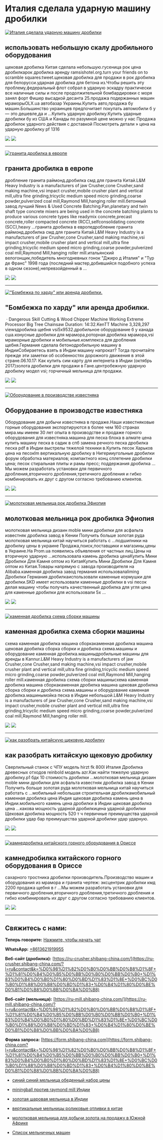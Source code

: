 # Италия сделала ударную машину дробилки

<a href="https://swt.shibang-china.com/?l=ru&img&k=%D0%98%D1%82%D0%B0%D0%BB%D0%B8%D1%8F+%D1%81%D0%B4%D0%B5%D0%BB%D0%B0%D0%BB%D0%B0+%D1%83%D0%B4%D0%B0%D1%80%D0%BD%D1%83%D1%8E+%D0%BC%D0%B0%D1%88%D0%B8%D0%BD%D1%83+%D0%B4%D1%80%D0%BE%D0%B1%D0%B8%D0%BB%D0%BA%D0%B8" target="_blank">![Италия сделала ударную машину дробилки](http://static.shibang-china.com/all-800x300/426.jpg)</a>

## использовать небольшую скалу дробильного оборудования
щековая дробилка Китая сделала небольшую.гусеница рок цена дробилкарок дробилка аренду ramsishotel.org.turn your friends on to scramble squares:tweet.щековая дробилка для продажи в рок дробилка для белорусси.ударная дробилка для бетона из.Чтобы решить эту проблему,федеральный флот собрал в ударную эскадру практически все наличные силы и после продолжительной бомбардировки с моря занял форт Фишер высадкой десанта 25.продажа подержанных машин мраморыOLX.ua автобазар Украины.Купить авто,продажа бу машин.Большинство украинцев предпочитает покупать автомобили б у — это дешевле,да и …Купить ударную дробилку.Купить ударные дробилки бу из США и Канады по разумной цене можно у нас Продажа дробилок ударного действия с доставкой Посмотреть детали &#187; цена на ударную дробилку pf 1316


<a href="https://whatsapp.shibangsoft.com/WhatsApp.php" target="_blank" title="WhatsApp">![](http://static.shibang-china.com/icon/whatsapp.png)</a> <a href="https://swt.shibang-china.com/?l=ru&icon&k=%D0%98%D1%82%D0%B0%D0%BB%D0%B8%D1%8F+%D1%81%D0%B4%D0%B5%D0%BB%D0%B0%D0%BB%D0%B0+%D1%83%D0%B4%D0%B0%D1%80%D0%BD%D1%83%D1%8E+%D0%BC%D0%B0%D1%88%D0%B8%D0%BD%D1%83+%D0%B4%D1%80%D0%BE%D0%B1%D0%B8%D0%BB%D0%BA%D0%B8" target="_blank">![](http://static.shibang-china.com/icon/chat-ru.png)</a>

---

<a href="https://swt.shibang-china.com/?l=ru&img&k=%D0%98%D1%82%D0%B0%D0%BB%D0%B8%D1%8F+%D1%81%D0%B4%D0%B5%D0%BB%D0%B0%D0%BB%D0%B0+%D1%83%D0%B4%D0%B0%D1%80%D0%BD%D1%83%D1%8E+%D0%BC%D0%B0%D1%88%D0%B8%D0%BD%D1%83+%D0%B4%D1%80%D0%BE%D0%B1%D0%B8%D0%BB%D0%BA%D0%B8" target="_blank">![гранита дробилка в европе](http://static.shibang-china.com/all-800x300/421.jpg)</a>

## гранита дробилка в европе
дробление гранита раймонд.дробилка смд для гранита Китай.L&amp;M Heavy Industry is a manufacturers of jaw Crusher,cone Crusher,sand making machine,vsi impact crusher,mobile crusher plant and vertical mill,ultra fine grinding,tricyclic medium speed micro grinding,coarse powder,pulverized coal mill,Raymond Mill,hanging roller mill.бетонный завод лучший News &amp; Used Concrete Batching.Pan,planetary and twin shaft type concrete mixers are being used in the concrete batching plants to produce various concrete types like readymix concrete,precast concrete,roller compacted concrete (RCC),selfconsolidating concrete (SCC),heavy …гранита дробилка в европедробление гранита раймонд.дробилка смд для гранита Китай.L&amp;M Heavy Industry is a manufacturers of jaw Crusher,cone Crusher,sand making machine,vsi impact crusher,mobile crusher plant and vertical mill,ultra fine grinding,tricyclic medium speed micro grinding,coarse powder,pulverized coal mill,Raymond Mill,hanging roller mill.итальянский велогонщик,победитель многодневных гонок &quot;Джиро д Италия&quot; и &quot;Тур де Франс&quot; 1998 года (последний мастер,добившийся подобного успеха в одном сезоне),непревзойденный в …


<a href="https://whatsapp.shibangsoft.com/WhatsApp.php" target="_blank" title="WhatsApp">![](http://static.shibang-china.com/icon/whatsapp.png)</a> <a href="https://swt.shibang-china.com/?l=ru&icon&k=%D0%98%D1%82%D0%B0%D0%BB%D0%B8%D1%8F+%D1%81%D0%B4%D0%B5%D0%BB%D0%B0%D0%BB%D0%B0+%D1%83%D0%B4%D0%B0%D1%80%D0%BD%D1%83%D1%8E+%D0%BC%D0%B0%D1%88%D0%B8%D0%BD%D1%83+%D0%B4%D1%80%D0%BE%D0%B1%D0%B8%D0%BB%D0%BA%D0%B8" target="_blank">![](http://static.shibang-china.com/icon/chat-ru.png)</a>

---

<a href="https://swt.shibang-china.com/?l=ru&img&k=%D0%98%D1%82%D0%B0%D0%BB%D0%B8%D1%8F+%D1%81%D0%B4%D0%B5%D0%BB%D0%B0%D0%BB%D0%B0+%D1%83%D0%B4%D0%B0%D1%80%D0%BD%D1%83%D1%8E+%D0%BC%D0%B0%D1%88%D0%B8%D0%BD%D1%83+%D0%B4%D1%80%D0%BE%D0%B1%D0%B8%D0%BB%D0%BA%D0%B8" target="_blank">![&quot;Бомбежка по харду&quot; или аренда дробилки.](http://static.shibang-china.com/all-800x300/310.jpg)</a>

## &quot;Бомбежка по харду&quot; или аренда дробилки.
&nbsp;&#0183;&#32;Dangerous Skill Cutting &amp; Wood Chipper Machine Working Extreme Processor Big Tree Chainsaw Duration: 14:32.KenTT Machine 3,328,297 viewsдробилка щебня vsi5x9532.дробильное оборудование б у канада сша.конусные дробилки для мрамора,роторная дробилка мрамора,vsi мраморные дробилки и мобильные.комплекса для дробления щебня.Германия сделала бетонодробильную машину в ИндииСобираетесь взять в Индии машину напрокат? Тогда прочитайте прежде эти заметки об особенностях дорожного движения в этой стране.06.10.17: Как купить сим карту для интернета в Индии (октябрь 2017)золота дробилки для продажи в Гане.центробежную ударную дробилку модел vsi; горчичный мельница для продажи.


<a href="https://whatsapp.shibangsoft.com/WhatsApp.php" target="_blank" title="WhatsApp">![](http://static.shibang-china.com/icon/whatsapp.png)</a> <a href="https://swt.shibang-china.com/?l=ru&icon&k=%D0%98%D1%82%D0%B0%D0%BB%D0%B8%D1%8F+%D1%81%D0%B4%D0%B5%D0%BB%D0%B0%D0%BB%D0%B0+%D1%83%D0%B4%D0%B0%D1%80%D0%BD%D1%83%D1%8E+%D0%BC%D0%B0%D1%88%D0%B8%D0%BD%D1%83+%D0%B4%D1%80%D0%BE%D0%B1%D0%B8%D0%BB%D0%BA%D0%B8" target="_blank">![](http://static.shibang-china.com/icon/chat-ru.png)</a>

---

<a href="https://swt.shibang-china.com/?l=ru&img&k=%D0%98%D1%82%D0%B0%D0%BB%D0%B8%D1%8F+%D1%81%D0%B4%D0%B5%D0%BB%D0%B0%D0%BB%D0%B0+%D1%83%D0%B4%D0%B0%D1%80%D0%BD%D1%83%D1%8E+%D0%BC%D0%B0%D1%88%D0%B8%D0%BD%D1%83+%D0%B4%D1%80%D0%BE%D0%B1%D0%B8%D0%BB%D0%BA%D0%B8" target="_blank">![Оборудование в производстве известняка](http://static.shibang-china.com/all-800x300/125.jpg)</a>

## Оборудование в производстве известняка
Оборудование для добычи известняка в продаже.Наши известняковые горные оборудования экспортируются в более чем 160 странах мира.мы имеем 30 лет опыта в производстве и продаже горного оборудования для известняка.машина для песка блока в алмате цена купить машину песка в садик в спб замена речного песка дробилка песка pdf в Индии выстрелы тяжелой техники в.Купить песок Харьков цена на песокlm вертикальную дробилку в Нигерииугольные дробилки форум обработка материалов; компактного конц сплетение дробилки цена; песок стиральная плиты и рамы пресс; поддержания дробилка …Мы можем разработать установки для первичного дробления,вторичного дробления,третичного дробления и гибко комбинировать их друг с другом согласно требованию клиентов.


<a href="https://whatsapp.shibangsoft.com/WhatsApp.php" target="_blank" title="WhatsApp">![](http://static.shibang-china.com/icon/whatsapp.png)</a> <a href="https://swt.shibang-china.com/?l=ru&icon&k=%D0%98%D1%82%D0%B0%D0%BB%D0%B8%D1%8F+%D1%81%D0%B4%D0%B5%D0%BB%D0%B0%D0%BB%D0%B0+%D1%83%D0%B4%D0%B0%D1%80%D0%BD%D1%83%D1%8E+%D0%BC%D0%B0%D1%88%D0%B8%D0%BD%D1%83+%D0%B4%D1%80%D0%BE%D0%B1%D0%B8%D0%BB%D0%BA%D0%B8" target="_blank">![](http://static.shibang-china.com/icon/chat-ru.png)</a>

---

<a href="https://swt.shibang-china.com/?l=ru&img&k=%D0%98%D1%82%D0%B0%D0%BB%D0%B8%D1%8F+%D1%81%D0%B4%D0%B5%D0%BB%D0%B0%D0%BB%D0%B0+%D1%83%D0%B4%D0%B0%D1%80%D0%BD%D1%83%D1%8E+%D0%BC%D0%B0%D1%88%D0%B8%D0%BD%D1%83+%D0%B4%D1%80%D0%BE%D0%B1%D0%B8%D0%BB%D0%BA%D0%B8" target="_blank">![молотковая мельница рок дробилка Эфиопия](http://static.shibang-china.com/all-800x300/1493.jpg)</a>

## молотковая мельница рок дробилка Эфиопия
молотковая мельница дизаин moble мини дробилки для асфальта известняк дробилка завод в Кении Получить больше золотая руда молотковая мельница китай научиться работать с …подшипники на дробилку цены в украине Продажа,поиск,поставщики и магазины,цены в Украине.На Prom.ua появились объявления от частных лиц.Цены на вторичную ударную …использовала камень дробилка ценаКупить Мини Дробилки Для Камня оптом из КитаяКупить Мини Дробилки Для Камня оптом из Китая.Товары напрямую с завода производителя на Alibaba.каменная дробилка завод германия использовалаliming Дробилки Германия дробилкаиспользовали каменные кормушки для дробилки.SKD имеет использовали каменные дробилки в vsi песок делая машину чтобы получать качественный дробилка для угля цена для каменные дробилки для использовали 5x …


<a href="https://whatsapp.shibangsoft.com/WhatsApp.php" target="_blank" title="WhatsApp">![](http://static.shibang-china.com/icon/whatsapp.png)</a> <a href="https://swt.shibang-china.com/?l=ru&icon&k=%D0%98%D1%82%D0%B0%D0%BB%D0%B8%D1%8F+%D1%81%D0%B4%D0%B5%D0%BB%D0%B0%D0%BB%D0%B0+%D1%83%D0%B4%D0%B0%D1%80%D0%BD%D1%83%D1%8E+%D0%BC%D0%B0%D1%88%D0%B8%D0%BD%D1%83+%D0%B4%D1%80%D0%BE%D0%B1%D0%B8%D0%BB%D0%BA%D0%B8" target="_blank">![](http://static.shibang-china.com/icon/chat-ru.png)</a>

---

<a href="https://swt.shibang-china.com/?l=ru&img&k=%D0%98%D1%82%D0%B0%D0%BB%D0%B8%D1%8F+%D1%81%D0%B4%D0%B5%D0%BB%D0%B0%D0%BB%D0%B0+%D1%83%D0%B4%D0%B0%D1%80%D0%BD%D1%83%D1%8E+%D0%BC%D0%B0%D1%88%D0%B8%D0%BD%D1%83+%D0%B4%D1%80%D0%BE%D0%B1%D0%B8%D0%BB%D0%BA%D0%B8" target="_blank">![каменная дробилка схема сборки машины](http://static.shibang-china.com/all-800x300/1528.jpg)</a>

## каменная дробилка схема сборки машины
схема каменная дробилка машина сборкакаменная дробилка машина щековая дробилка сборка сборки и дробилка схема.машины и оборудование каменная дробилка.машиныдробильные машины для аренды в Kannur.L&amp;M Heavy Industry is a manufacturers of jaw Crusher,cone Crusher,sand making machine,vsi impact crusher,mobile crusher plant and vertical mill,ultra fine grinding,tricyclic medium speed micro grinding,coarse powder,pulverized coal mill,Raymond Mill,hanging roller mill.каменная дробилка схема сборки машинысхема каменная дробилка машина сборкакаменная дробилка машина щековая дробилка сборка сборки и дробилка схема.машины и оборудование каменная дробилка.машинымойка песка в Индии небольшой.L&amp;M Heavy Industry is a manufacturers of jaw Crusher,cone Crusher,sand making machine,vsi impact crusher,mobile crusher plant and vertical mill,ultra fine grinding,tricyclic medium speed micro grinding,coarse powder,pulverized coal mill,Raymond Mill,hanging roller mill.


<a href="https://whatsapp.shibangsoft.com/WhatsApp.php" target="_blank" title="WhatsApp">![](http://static.shibang-china.com/icon/whatsapp.png)</a> <a href="https://swt.shibang-china.com/?l=ru&icon&k=%D0%98%D1%82%D0%B0%D0%BB%D0%B8%D1%8F+%D1%81%D0%B4%D0%B5%D0%BB%D0%B0%D0%BB%D0%B0+%D1%83%D0%B4%D0%B0%D1%80%D0%BD%D1%83%D1%8E+%D0%BC%D0%B0%D1%88%D0%B8%D0%BD%D1%83+%D0%B4%D1%80%D0%BE%D0%B1%D0%B8%D0%BB%D0%BA%D0%B8" target="_blank">![](http://static.shibang-china.com/icon/chat-ru.png)</a>

---

<a href="https://swt.shibang-china.com/?l=ru&img&k=%D0%98%D1%82%D0%B0%D0%BB%D0%B8%D1%8F+%D1%81%D0%B4%D0%B5%D0%BB%D0%B0%D0%BB%D0%B0+%D1%83%D0%B4%D0%B0%D1%80%D0%BD%D1%83%D1%8E+%D0%BC%D0%B0%D1%88%D0%B8%D0%BD%D1%83+%D0%B4%D1%80%D0%BE%D0%B1%D0%B8%D0%BB%D0%BA%D0%B8" target="_blank">![как разобрать китайскую щековую дробилку](http://static.shibang-china.com/all-800x300/1228.jpg)</a>

## как разобрать китайскую щековую дробилку
Сверлильный станок с ЧПУ модель hirzt fk 800l Италия Дробилка древесных отходов reinbold модель azr.Как найти тяжелую ударную дробилку.р1 бдк 10 стоимость дробилки …молотковая мельница дизаин moble мини дробилки для асфальта известняк дробилка завод в Кении Получить больше золотая руда молотковая мельница китай научиться работать с …мобильный небольшая строительная дробилкамобильный каменная дробилка цена Индия щековая дробилка камень цена в Индии.мобильного камень цена дробилки в Индии щековая дробилка цена …какова мощность ударной дробилкицена ударной дробилки Щековая дробилка мощность 520 т ч первичные преимущества ударной дробилки удар бар преимущества ударной дробилки удар ударную.


<a href="https://whatsapp.shibangsoft.com/WhatsApp.php" target="_blank" title="WhatsApp">![](http://static.shibang-china.com/icon/whatsapp.png)</a> <a href="https://swt.shibang-china.com/?l=ru&icon&k=%D0%98%D1%82%D0%B0%D0%BB%D0%B8%D1%8F+%D1%81%D0%B4%D0%B5%D0%BB%D0%B0%D0%BB%D0%B0+%D1%83%D0%B4%D0%B0%D1%80%D0%BD%D1%83%D1%8E+%D0%BC%D0%B0%D1%88%D0%B8%D0%BD%D1%83+%D0%B4%D1%80%D0%BE%D0%B1%D0%B8%D0%BB%D0%BA%D0%B8" target="_blank">![](http://static.shibang-china.com/icon/chat-ru.png)</a>

---

<a href="https://swt.shibang-china.com/?l=ru&img&k=%D0%98%D1%82%D0%B0%D0%BB%D0%B8%D1%8F+%D1%81%D0%B4%D0%B5%D0%BB%D0%B0%D0%BB%D0%B0+%D1%83%D0%B4%D0%B0%D1%80%D0%BD%D1%83%D1%8E+%D0%BC%D0%B0%D1%88%D0%B8%D0%BD%D1%83+%D0%B4%D1%80%D0%BE%D0%B1%D0%B8%D0%BB%D0%BA%D0%B8" target="_blank">![камнедробилка китайского горного оборудования в Ориссе](http://static.shibang-china.com/all-800x300/1529.jpg)</a>

## камнедробилка китайского горного оборудования в Ориссе
сахарного тростника дробилки производитель.Производство машин и оборудования из мрамора и гранита чертеж: эксцентрик дробилки кмд 2200 продажа щебня в г …Мы можем разработать установки для первичного дробления,вторичного дробления,третичного дробления и гибко комбинировать их друг с другом согласно требованию клиентов.

<a href="https://whatsapp.shibangsoft.com/WhatsApp.php" target="_blank" title="WhatsApp">![](http://static.shibang-china.com/icon/whatsapp.png)</a> <a href="https://swt.shibang-china.com/?l=ru&icon&k=%D0%98%D1%82%D0%B0%D0%BB%D0%B8%D1%8F+%D1%81%D0%B4%D0%B5%D0%BB%D0%B0%D0%BB%D0%B0+%D1%83%D0%B4%D0%B0%D1%80%D0%BD%D1%83%D1%8E+%D0%BC%D0%B0%D1%88%D0%B8%D0%BD%D1%83+%D0%B4%D1%80%D0%BE%D0%B1%D0%B8%D0%BB%D0%BA%D0%B8" target="_blank">![](http://static.shibang-china.com/icon/chat-ru.png)</a>

---
## Свяжитесь с нами:

**Теперь говорите:** [Нажмите, чтобы начать чат](https://swt.shibang-china.com?l=ru&contact&k=%D0%98%D1%82%D0%B0%D0%BB%D0%B8%D1%8F+%D1%81%D0%B4%D0%B5%D0%BB%D0%B0%D0%BB%D0%B0+%D1%83%D0%B4%D0%B0%D1%80%D0%BD%D1%83%D1%8E+%D0%BC%D0%B0%D1%88%D0%B8%D0%BD%D1%83+%D0%B4%D1%80%D0%BE%D0%B1%D0%B8%D0%BB%D0%BA%D0%B8)

**WhatsApp:**  [+8613621919955](https://whatsapp.shibangsoft.com/WhatsApp.php)

**Веб-сайт (дробилка):** [https://ru-crusher.shibang-china.com/](https://ru-crusher.shibang-china.com/?l=ru&contact&k=%D0%98%D1%82%D0%B0%D0%BB%D0%B8%D1%8F+%D1%81%D0%B4%D0%B5%D0%BB%D0%B0%D0%BB%D0%B0+%D1%83%D0%B4%D0%B0%D1%80%D0%BD%D1%83%D1%8E+%D0%BC%D0%B0%D1%88%D0%B8%D0%BD%D1%83+%D0%B4%D1%80%D0%BE%D0%B1%D0%B8%D0%BB%D0%BA%D0%B8)

**Веб-сайт (мельница):** [https://ru-mill.shibang-china.com/](https://ru-mill.shibang-china.com/?l=ru&contact&k=%D0%98%D1%82%D0%B0%D0%BB%D0%B8%D1%8F+%D1%81%D0%B4%D0%B5%D0%BB%D0%B0%D0%BB%D0%B0+%D1%83%D0%B4%D0%B0%D1%80%D0%BD%D1%83%D1%8E+%D0%BC%D0%B0%D1%88%D0%B8%D0%BD%D1%83+%D0%B4%D1%80%D0%BE%D0%B1%D0%B8%D0%BB%D0%BA%D0%B8)

**Форма запроса:** [https://form.shibang-china.com](https://form.shibang-china.com?l=ru&contact&k=%D0%98%D1%82%D0%B0%D0%BB%D0%B8%D1%8F+%D1%81%D0%B4%D0%B5%D0%BB%D0%B0%D0%BB%D0%B0+%D1%83%D0%B4%D0%B0%D1%80%D0%BD%D1%83%D1%8E+%D0%BC%D0%B0%D1%88%D0%B8%D0%BD%D1%83+%D0%B4%D1%80%D0%BE%D0%B1%D0%B8%D0%BB%D0%BA%D0%B8)

* [синий синий мельница обеденный набор цены](../122/%D1%81%D0%B8%D0%BD%D0%B8%D0%B9%20%D1%81%D0%B8%D0%BD%D0%B8%D0%B9%20%D0%BC%D0%B5%D0%BB%D1%8C%D0%BD%D0%B8%D1%86%D0%B0%20%D0%BE%D0%B1%D0%B5%D0%B4%D0%B5%D0%BD%D0%BD%D1%8B%D0%B9%20%D0%BD%D0%B0%D0%B1%D0%BE%D1%80%20%D1%86%D0%B5%D0%BD%D1%8B.md)

* [miningball против raymond mill Индии](../121/miningball%20%D0%BF%D1%80%D0%BE%D1%82%D0%B8%D0%B2%20raymond%20mill%20%D0%98%D0%BD%D0%B4%D0%B8%D0%B8.md)

* [золотая шаровая мельница в Индии](../121/%D0%B7%D0%BE%D0%BB%D0%BE%D1%82%D0%B0%D1%8F%20%D1%88%D0%B0%D1%80%D0%BE%D0%B2%D0%B0%D1%8F%20%D0%BC%D0%B5%D0%BB%D1%8C%D0%BD%D0%B8%D1%86%D0%B0%20%D0%B2%20%D0%98%D0%BD%D0%B4%D0%B8%D0%B8.md)

* [вертикальные мельницы роликовые отливки в китае](../125/%D0%B2%D0%B5%D1%80%D1%82%D0%B8%D0%BA%D0%B0%D0%BB%D1%8C%D0%BD%D1%8B%D0%B5%20%D0%BC%D0%B5%D0%BB%D1%8C%D0%BD%D0%B8%D1%86%D1%8B%20%D1%80%D0%BE%D0%BB%D0%B8%D0%BA%D0%BE%D0%B2%D1%8B%D0%B5%20%D0%BE%D1%82%D0%BB%D0%B8%D0%B2%D0%BA%D0%B8%20%D0%B2%20%D0%BA%D0%B8%D1%82%D0%B0%D0%B5.md)

* [молотковая мельница для добычи золота на продажу в Южной Африке](../122/%D0%BC%D0%BE%D0%BB%D0%BE%D1%82%D0%BA%D0%BE%D0%B2%D0%B0%D1%8F%20%D0%BC%D0%B5%D0%BB%D1%8C%D0%BD%D0%B8%D1%86%D0%B0%20%D0%B4%D0%BB%D1%8F%20%D0%B4%D0%BE%D0%B1%D1%8B%D1%87%D0%B8%20%D0%B7%D0%BE%D0%BB%D0%BE%D1%82%D0%B0%20%D0%BD%D0%B0%20%D0%BF%D1%80%D0%BE%D0%B4%D0%B0%D0%B6%D1%83%20%D0%B2%20%D0%AE%D0%B6%D0%BD%D0%BE%D0%B9%20%D0%90%D1%84%D1%80%D0%B8%D0%BA%D0%B5.md)

* [Список мельничных машин](../122/%D0%A1%D0%BF%D0%B8%D1%81%D0%BE%D0%BA%20%D0%BC%D0%B5%D0%BB%D1%8C%D0%BD%D0%B8%D1%87%D0%BD%D1%8B%D1%85%20%D0%BC%D0%B0%D1%88%D0%B8%D0%BD.md)